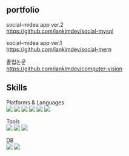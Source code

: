 



## portfolio

social-midea app ver.2<br>
https://github.com/iankimdev/social-mysql

social-midea app ver.1<br>
https://github.com/iankimdev/social-mern

졸업논문<br>
https://github.com/iankimdev/computer-vision


## Skills

Platforms & Languages<br>
<img src="https://img.shields.io/badge/C++-00599C?style=flat-square&logo=C++&logoColor=white"/> <img src="https://img.shields.io/badge/Python-3776AB?style=flat-square&logo=Python&logoColor=white"/>  <img src="https://img.shields.io/badge/Javascript-F7DF1E?style=flat-square&logo=Javascript&logoColor=white"/>  <img src="https://img.shields.io/badge/React-61DAFB?style=flat-square&logo=React&logoColor=white"/>  <img src="https://img.shields.io/badge/Node.js-339933?style=flat-square&logo=Node.js&logoColor=white"/>  <img src="https://img.shields.io/badge/Next.js-000000?style=flat-square&logo=React&logoColor=white"/>

Tools<br>
<img src="https://img.shields.io/badge/Firebase-FFCA28?style=flat-square&logo=Firebase&logoColor=white"/>  <img src="https://img.shields.io/badge/Git-F05032?style=flat-square&logo=Git&logoColor=white"/>  <img src="https://img.shields.io/badge/Postman-FF6C37?style=flat-square&logo=Postman&logoColor=white"/>

DB<br>
<img src="https://img.shields.io/badge/MongoDB-47A248?style=flat-square&logo=MongoDB&logoColor=white"/>  <img src="https://img.shields.io/badge/MySql-4479A1?style=flat-square&logo=MySql&logoColor=white"/>
